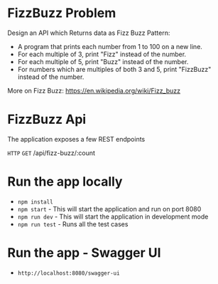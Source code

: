 # FizzBuzz Problem

Design an API which Returns data as Fizz Buzz Pattern:
 - A program that prints each number from 1 to 100 on a new line.
 - For each multiple of 3, print "Fizz" instead of the number.
 - For each multiple of 5, print "Buzz" instead of the number.
 - For numbers which are multiples of both 3 and 5, print "FizzBuzz" instead of the number.  

More on Fizz Buzz: https://en.wikipedia.org/wiki/Fizz_buzz

# FizzBuzz Api

The application exposes a few REST endpoints 

`HTTP` `GET` /api/fizz-buzz/:count

# Run the app locally

 - `npm install`
 - `npm start` - This will start the application and run on port 8080
 - `npm run dev` - This will start the application in development mode
 - `npm run test` - Runs all the test cases

# Run the app - Swagger UI 

- `http://localhost:8080/swagger-ui`